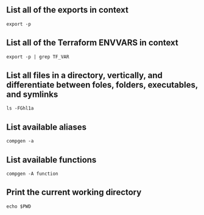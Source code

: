 ## List all of the exports in context

```Shell
export -p
```

## List all of the Terraform ENVVARS in context

```Shell
export -p | grep TF_VAR
```

## List all files in a directory, vertically, and differentiate between foles, folders, executables, and symlinks

```Shell
ls -FGhl1a
```

## List available aliases

```Shell
compgen -a
```

## List available functions

```Shell
compgen -A function
```

## Print the current working directory

```Shell
echo $PWD
```


